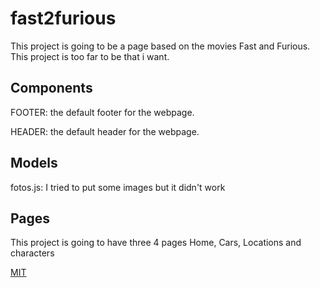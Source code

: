 # fast2furious
This project is going to be a page based on the movies Fast and Furious. This project is too far to be that i want.

## Components
FOOTER: the default footer for the webpage.

HEADER: the default header for the webpage.


## Models
fotos.js: I tried to put some images but it didn't work

## Pages
This project is going to have three 4 pages Home, Cars, Locations and characters

[MIT](https://choosealicense.com/licenses/mit/)
